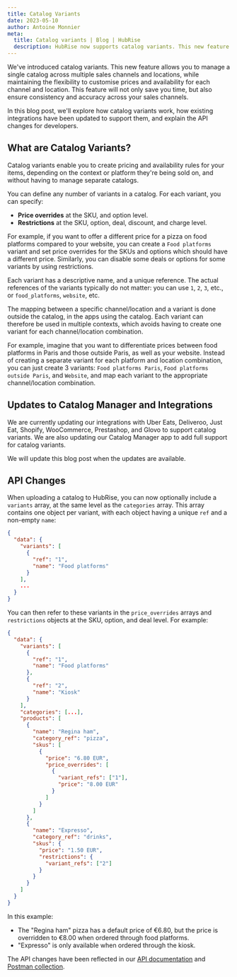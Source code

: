 ```yaml
---
title: Catalog Variants
date: 2023-05-10
author: Antoine Monnier
meta:
  title: Catalog variants | Blog | HubRise
  description: HubRise now supports catalog variants. This new feature allows businesses to manage a single catalog across multiple channels and locations while maintaining the flexibility to customize prices and availability of SKUs, options, and deals for each channel and location.
---
```


We've introduced catalog variants. This new feature allows you to manage a single catalog across multiple sales channels and locations, while maintaining the flexibility to customise prices and availability for each channel and location. This feature will not only save you time, but also ensure consistency and accuracy across your sales channels.

In this blog post, we'll explore how catalog variants work, how existing integrations have been updated to support them, and explain the API changes for developers.

## What are Catalog Variants?

Catalog variants enable you to create pricing and availability rules for your items, depending on the context or platform they're being sold on, and without having to manage separate catalogs.

You can define any number of variants in a catalog. For each variant, you can specify:

- **Price overrides** at the SKU, and option level.
- **Restrictions** at the SKU, option, deal, discount, and charge level.

For example, if you want to offer a different price for a pizza on food platforms compared to your website, you can create a `Food platforms` variant and set price overrides for the SKUs and options which should have a different price. Similarly, you can disable some deals or options for some variants by using restrictions.

Each variant has a descriptive name, and a unique reference. The actual references of the variants typically do not matter: you can use `1`, `2`, `3`, etc., or `food_platforms`, `website`, etc.

The mapping between a specific channel/location and a variant is done outside the catalog, in the apps using the catalog. Each variant can therefore be used in multiple contexts, which avoids having to create one variant for each channel/location combination.

For example, imagine that you want to differentiate prices between food platforms in Paris and those outside Paris, as well as your website. Instead of creating a separate variant for each platform and location combination, you can just create 3 variants: `Food platforms Paris`, `Food platforms outside Paris`, and `Website`, and map each variant to the appropriate channel/location combination.

## Updates to Catalog Manager and Integrations

[//]: # "To support catalog variants, we have updated our Catalog Manager app to allow defining different prices for each SKU/option for each variant, as well as disabling SKU/options/deals in specific variants."
[//]: # "Furthermore, we have upgraded our integrations with Uber Eats, Deliveroo, Just Eat, Shopify, WooCommerce, and Glovo. Now you can specify the variant to sync, or leave the variant empty to sync the default catalog."

We are currently updating our integrations with Uber Eats, Deliveroo, Just Eat, Shopify, WooCommerce, Prestashop, and Glovo to support catalog variants. We are also updating our Catalog Manager app to add full support for catalog variants.

We will update this blog post when the updates are available.

## API Changes

When uploading a catalog to HubRise, you can now optionally include a `variants` array, at the same level as the `categories` array. This array contains one object per variant, with each object having a unique `ref` and a non-empty `name`:

```json
{
  "data": {
    "variants": [
      {
        "ref": "1",
        "name": "Food platforms"
      }
    ],
    ...
  }
}
```

You can then refer to these variants in the `price_overrides` arrays and `restrictions` objects at the SKU, option, and deal level. For example:

```json
{
  "data": {
    "variants": [
      {
        "ref": "1",
        "name": "Food platforms"
      },
      {
        "ref": "2",
        "name": "Kiosk"
      }
    ],
    "categories": [...],
    "products": [
      {
        "name": "Regina ham",
        "category_ref": "pizza",
        "skus": [
          {
            "price": "6.80 EUR",
            "price_overrides": [
              {
                "variant_refs": ["1"],
                "price": "8.00 EUR"
              }
            ]
          }
        ]
      },
      {
        "name": "Expresso",
        "category_ref": "drinks",
        "skus": {
          "price": "1.50 EUR",
          "restrictions": {
            "variant_refs": ["2"]
          }
        }
      }
    ]
  }
}
```

In this example:

- The "Regina ham" pizza has a default price of €6.80, but the price is overridden to €8.00 when ordered through food platforms.
- "Expresso" is only available when ordered through the kiosk.

The API changes have been reflected in our [API documentation](/developers/api/catalog-management) and [Postman collection](https://drive.google.com/drive/folders/1fn5u-4sY0-bnrxJY9RFPvpCu0bANGNBd?usp=sharing).
